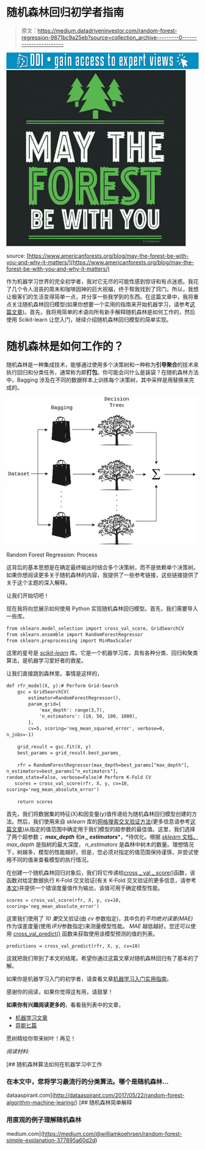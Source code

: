 # 随机森林回归初学者指南

> 原文：<https://medium.datadriveninvestor.com/random-forest-regression-9871bc9a25eb?source=collection_archive---------0----------------------->

[![](img/d3d6cec788e020a95bbc9d0d5a032253.png)](http://www.track.datadriveninvestor.com/1B9E)![](img/58ac3a02b8f4cbd980bc11148516f10a.png)

source: [https://www.americanforests.org/blog/may-the-forest-be-with-you-and-why-it-matters/](https://www.americanforests.org/blog/may-the-forest-be-with-you-and-why-it-matters/)

作为机器学习世界的完全初学者，我对它无尽的可能性感到惊讶和有点迷惑。我花了几个令人沮丧的周末和咖啡因神的巨大祝福，终于帮我找到了窍门。所以，我想让极客们的生活变得简单一点，并分享一些我学到的东西。在这篇文章中，我将重点关注随机森林回归模型(如果你想要一个实用的指南来开始机器学习，请参考[这篇文章](https://medium.com/datadriveninvestor/a-practical-guide-to-getting-started-with-machine-learning-3a6fcc0f95aa))。首先，我将用简单的术语向所有新手解释随机森林是如何工作的，然后使用 Scikit-learn 让您入门，继续介绍随机森林回归模型的简单实现。

# **随机森林是如何工作的？**

随机森林是一种集成技术，能够通过使用多个决策树和一种称为**引导聚合**的技术来执行回归和分类任务，通常称为即**打包**。你可能会问什么是装袋？在随机森林方法中，Bagging 涉及在不同的数据样本上训练每个决策树，其中采样是用替换来完成的。

![](img/89803f81b5ee6f3a9c328bf535ef48b7.png)

Random Forest Regression: Process

这背后的基本思想是在确定最终输出时结合多个决策树，而不是依赖单个决策树。如果你想阅读更多关于随机森林的内容，我提供了一些参考链接，这些链接提供了关于这个主题的深入解释。

让我们开始切吧！

现在我将向您展示如何使用 Python 实现随机森林回归模型。首先，我们需要导入一些库。

```
from sklearn.model_selection import cross_val_score, GridSearchCV
from sklearn.ensemble import RandomForestRegressor
from sklearn.preprocessing import MinMaxScaler
```

这里的星号是 [*scikit-learn*](https://scikit-learn.org/stable/index.html) 库。它是一个机器学习库，具有各种分类、回归和聚类算法，是机器学习爱好者的救星。

让我们直接跳到森林里。事情是这样的，

```
def rfr_model(X, y):# Perform Grid-Search
    gsc = GridSearchCV(
        estimator=RandomForestRegressor(),
        param_grid={
            'max_depth': range(3,7),
            'n_estimators': (10, 50, 100, 1000),
        },
        cv=5, scoring='neg_mean_squared_error', verbose=0,                         n_jobs=-1)

    grid_result = gsc.fit(X, y)
    best_params = grid_result.best_params_

    rfr = RandomForestRegressor(max_depth=best_params["max_depth"], n_estimators=best_params["n_estimators"],                               random_state=False, verbose=False)# Perform K-Fold CV
   scores = cross_val_score(rfr, X, y, cv=10, scoring='neg_mean_absolute_error')

    return scores
```

首先，我们将数据集的特征(X)和因变量(y)值传递给为随机森林回归模型创建的方法。然后，我们使用来自 *sklearn* 库的[网格搜索交叉验证方法](https://scikit-learn.org/stable/modules/generated/sklearn.model_selection.GridSearchCV.html)(更多信息请参考[这篇文章](https://medium.com/datadriveninvestor/an-introduction-to-grid-search-ff57adcc0998))从指定的值范围中确定用于我们模型的超参数的最佳值。这里，我们选择了两个超参数； ***max_depth*** 和***n _ estimators****，*待优化。根据 [*sklearn* 文档，](https://scikit-learn.org/stable/modules/generated/sklearn.ensemble.RandomForestRegressor.html) *max_depth* 是指树的最大深度， *n_estimators* 是森林中树木的数量。理想情况下，树越多，模型的性能越好。但是，您必须对指定的值范围保持谨慎，并尝试使用不同的值来查看模型的执行情况。

在创建一个随机森林回归对象后，我们将它传递给[cross _ val _ score(](https://scikit-learn.org/stable/modules/generated/sklearn.model_selection.cross_val_score.html))函数，该函数对给定数据执行 K-Fold 交叉验证(有关 K-Fold 交叉验证的更多信息，请参考[本文](https://medium.com/datadriveninvestor/k-fold-cross-validation-6b8518070833))并提供一个错误度量值作为输出，该值可用于确定模型性能。

```
scores = cross_val_score(rfr, X, y, cv=10, scoring='neg_mean_absolute_error')
```

这里我们使用了 *10 重*交叉验证(由 *cv* 参数指定)，其中负的*平均绝对误差(MAE)* 作为误差度量(使用*评分*参数指定)来测量模型性能。 *MAE* 越低越好。您还可以使用 [cross_val_predict()](https://scikit-learn.org/stable/modules/generated/sklearn.model_selection.cross_val_predict.html) 函数来获取使用该模型预测的值的列表。

```
predictions = cross_val_predict(rfr, X, y, cv=10)
```

这就把我们带到了本文的结尾。希望你通过这篇文章对随机森林回归有了基本的了解。

如果你是机器学习入门的初学者，请查看文章[机器学习入门实用指南](https://medium.com/datadriveninvestor/a-practical-guide-to-getting-started-with-machine-learning-3a6fcc0f95aa)。

感谢你的阅读，如果你觉得这有用，请鼓掌！

**如果你有兴趣阅读更多的**，看看我列表中的文章，

*   [机器学习文章](https://medium.com/@krishnihw/list/machine-learning-5db3a9d0dc83)
*   [异能匕篇](https://medium.com/@krishnihw/list/power-bi-2e19d2237f90)

愿树精给你带来树叶！再见！

*阅读材料:*

[](http://dataaspirant.com/2017/05/22/random-forest-algorithm-machine-learing/) [## 随机森林算法如何在机器学习中工作

### 在本文中，您将学习最流行的分类算法。哪个是随机森林…

dataaspirant.com](http://dataaspirant.com/2017/05/22/random-forest-algorithm-machine-learing/) [](https://medium.com/@williamkoehrsen/random-forest-simple-explanation-377895a60d2d) [## 随机森林简单解释

### 用直观的例子理解随机森林

medium.com](https://medium.com/@williamkoehrsen/random-forest-simple-explanation-377895a60d2d)